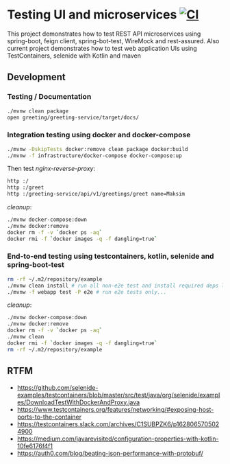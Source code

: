 # Testing UI and microservices [![CI](https://github.com/daggerok/testcontainers-selenide-remote/actions/workflows/ci.yaml/badge.svg)](https://github.com/daggerok/testcontainers-selenide-remote/actions/workflows/ci.yaml)

This project demonstrates how to test REST API microservices using spring-boot, feign client, spring-bot-test, WireMock
and rest-assured. Also current project demonstrates how to test web application UIs using TestContainers, selenide with
Kotlin and maven

## Development

### Testing / Documentation

```bash
./mvnw clean package
open greeting/greeting-service/target/docs/
```

### Integration testing using docker and docker-compose

```bash
./mvnw -DskipTests docker:remove clean package docker:build
./mvnw -f infrastructure/docker-compose docker-compose:up
```

Then test _nginx-reverse-proxy_:

```bash
http :/
http :/greet
http :/greeting-service/api/v1/greetings/greet name=Maksim
```

_cleanup_:

```bash
./mvnw docker-compose:down
./mvnw docker:remove
docker rm -f -v `docker ps -aq`
docker rmi -f `docker images -q -f dangling=true`
```

### End-to-end testing using testcontainers, kotlin, selenide and spring-boot-test

```bash
rm -rf ~/.m2/repository/example
./mvnw clean install # run all non-e2e test and install required deps locally...
./mvnw -f webapp test -P e2e # run e2e tests only...
```

_cleanup_:

```bash
./mvnw docker-compose:down
./mvnw docker:remove
docker rm -f -v `docker ps -aq`
./mvnw clean
docker rmi -f `docker images -q -f dangling=true`
rm -rf ~/.m2/repository/example
```

## RTFM

* https://github.com/selenide-examples/testcontainers/blob/master/src/test/java/org/selenide/examples/DownloadTestWithDockerAndProxy.java
* https://www.testcontainers.org/features/networking/#exposing-host-ports-to-the-container
* https://testcontainers.slack.com/archives/C1SUBPZK6/p1628065705024900
* https://medium.com/javarevisited/configuration-properties-with-kotlin-10fe6176f4f1
* https://auth0.com/blog/beating-json-performance-with-protobuf/
